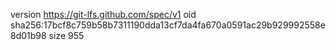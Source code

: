 version https://git-lfs.github.com/spec/v1
oid sha256:17bcf8c759b58b7311190dda13cf7da4fa670a0591ac29b929992558e8d01b98
size 955
